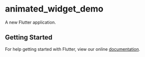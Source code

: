 # animated_widget_demo

A new Flutter application.

## Getting Started

For help getting started with Flutter, view our online
[documentation](https://flutter.io/).

